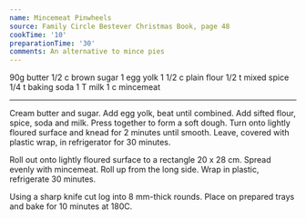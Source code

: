 ```yaml
---
name: Mincemeat Pinwheels
source: Family Circle Bestever Christmas Book, page 48
cookTime: '10'
preparationTime: '30'
comments: An alternative to mince pies
---
```


90g butter
1/2 c brown sugar
1 egg yolk
1 1/2 c plain flour
1/2 t mixed spice
1/4 t baking soda
1 T milk
1 c mincemeat

---

Cream butter and sugar.  Add egg yolk, beat until combined.  Add sifted flour, spice, soda and milk.  Press together to form a soft dough.  Turn onto lightly floured surface and knead for 2 minutes until smooth.  Leave, covered with plastic wrap, in refrigerator for 30 minutes.

Roll out onto lightly floured surface to a rectangle 20 x 28 cm.  Spread evenly with mincemeat.  Roll up from the long side.  Wrap in plastic, refrigerate 30  minutes.

Using a sharp knife cut log into 8 mm-thick rounds.  Place on prepared trays and bake for 10 minutes at 180C.

